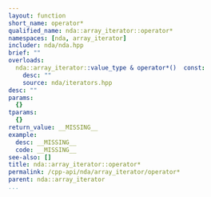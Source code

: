 ```yaml
---
layout: function
short_name: operator*
qualified_name: nda::array_iterator::operator*
namespaces: [nda, array_iterator]
includer: nda/nda.hpp
brief: ""
overloads:
  nda::array_iterator::value_type & operator*()  const:
    desc: ""
    source: nda/iterators.hpp
desc: ""
params:
  {}
tparams:
  {}
return_value: __MISSING__
example:
  desc: __MISSING__
  code: __MISSING__
see-also: []
title: nda::array_iterator::operator*
permalink: /cpp-api/nda/array_iterator/operator*
parent: nda::array_iterator
...
```


